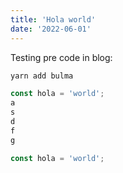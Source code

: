 ```yaml
---
title: 'Hola world'
date: '2022-06-01'
---
```


Testing pre code in blog:

```bash
yarn add bulma
```

```js {2, 4-6}
const hola = 'world';
a
s
d
f
g
```

```javascript
const hola = 'world';
```
